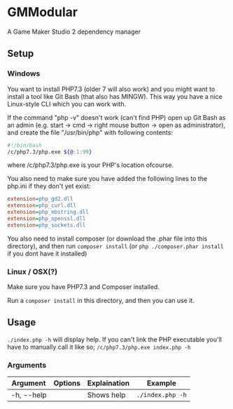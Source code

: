 # GMModular
A Game Maker Studio 2 dependency manager


## Setup

### Windows
You want to install PHP7.3 (older 7 will also work) and you might want to install a tool like Git Bash (that also has 
MINGW). This way you have a nice Linux-style CLI which you can work with.

If the command "php -v" doesn't work (can't find PHP) open up Git Bash as an admin (e.g. start -> cmd -> right mouse 
button -> open as administrator), and create the file "/usr/bin/php" with following contents:
```sh
#!/bin/bash
/c/php7.3/php.exe ${@:1:99}
```

where /c/php7.3/php.exe is your PHP's location ofcourse.

You also need to make sure you have added the following lines to the php.ini if they don't yet exist:
```ini
extension=php_gd2.dll
extension=php_curl.dll
extension=php_mbstring.dll
extension=php_openssl.dll
extension=php_sockets.dll
```

You also need to install composer (or download the .phar file into this directory), and then run `composer install` (or 
`php ./composer.phar install` if you dont have it installed)

### Linux / OSX(?)

Make sure you have PHP7.3 and Composer installed.

Run a `composer install` in this directory, and then you can use it.

## Usage

`./index.php -h` will display help. If you can't link the PHP executable you'll have to manually call it like so;
`/c/php7.3/php.exe index.php -h`

### Arguments

| Argument | Options | Explaination | Example |
|----------|-------------|------|------|
| -h, --help | | Shows help | `./index.php -h` |

